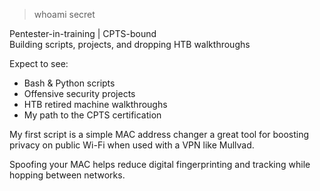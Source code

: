 > whoami secret  

Pentester-in-training | CPTS-bound  
Building scripts, projects, and dropping HTB walkthroughs

Expect to see:
- Bash & Python scripts
- Offensive security projects
- HTB retired machine walkthroughs
- My path to the CPTS certification

My first script is a simple MAC address changer a great tool for boosting privacy on public Wi-Fi when used with a VPN like Mullvad.

Spoofing your MAC helps reduce digital fingerprinting and tracking while hopping between networks.